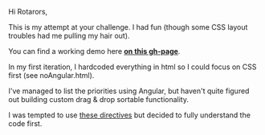 Hi Rotarors,

This is my attempt at your challenge.
I had fun (though some CSS layout troubles had me pulling my hair out).

You can find a working demo here **[on this gh-page](https://stephenkoo.github.io/code-test-angular-css-modal/autoscheduler/)**.

In my first iteration, I hardcoded everything in html so I could focus on CSS first (see noAngular.html).

I've managed to list the priorities using Angular, but haven't quite figured out building custom drag & drop sortable functionality.

I was tempted to use [these directives](https://github.com/marceljuenemann/angular-drag-and-drop-lists) but decided to fully understand the code first. 
